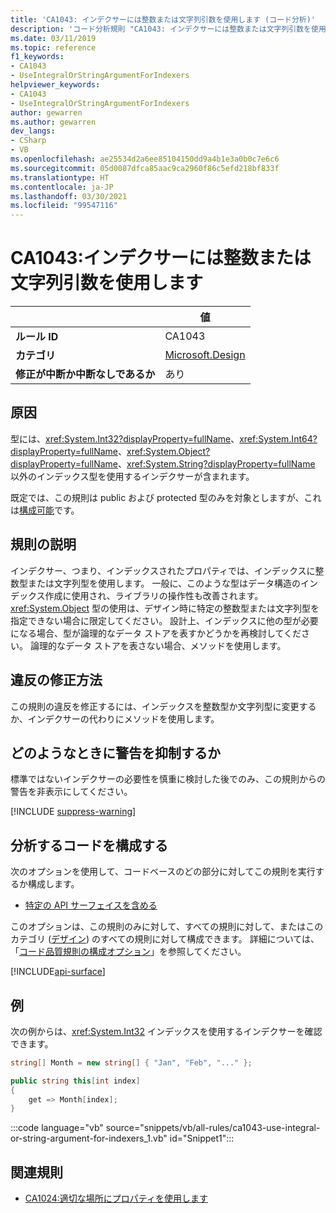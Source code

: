 ```yaml
---
title: 'CA1043: インデクサーには整数または文字列引数を使用します (コード分析)'
description: 'コード分析規則 "CA1043: インデクサーには整数または文字列引数を使用します" について説明します'
ms.date: 03/11/2019
ms.topic: reference
f1_keywords:
- CA1043
- UseIntegralOrStringArgumentForIndexers
helpviewer_keywords:
- CA1043
- UseIntegralOrStringArgumentForIndexers
author: gewarren
ms.author: gewarren
dev_langs:
- CSharp
- VB
ms.openlocfilehash: ae25534d2a6ee85104150dd9a4b1e3a0b0c7e6c6
ms.sourcegitcommit: 05d0087dfca85aac9ca2960f86c5efd218bf833f
ms.translationtype: HT
ms.contentlocale: ja-JP
ms.lasthandoff: 03/30/2021
ms.locfileid: "99547116"
---
```

# <a name="ca1043-use-integral-or-string-argument-for-indexers"></a>CA1043:インデクサーには整数または文字列引数を使用します

| | 値 |
|-|-|
| **ルール ID** |CA1043|
| **カテゴリ** |[Microsoft.Design](design-warnings.md)|
| **修正が中断か中断なしであるか** |あり|

## <a name="cause"></a>原因

型には、<xref:System.Int32?displayProperty=fullName>、<xref:System.Int64?displayProperty=fullName>、<xref:System.Object?displayProperty=fullName>、<xref:System.String?displayProperty=fullName> 以外のインデックス型を使用するインデクサーが含まれます。

既定では、この規則は public および protected 型のみを対象としますが、これは[構成可能](#configure-code-to-analyze)です。

## <a name="rule-description"></a>規則の説明

インデクサー、つまり、インデックスされたプロパティでは、インデックスに整数型または文字列型を使用します。 一般に、このような型はデータ構造のインデックス作成に使用され、ライブラリの操作性も改善されます。 <xref:System.Object> 型の使用は、デザイン時に特定の整数型または文字列型を指定できない場合に限定してください。 設計上、インデックスに他の型が必要になる場合、型が論理的なデータ ストアを表すかどうかを再検討してください。 論理的なデータ ストアを表さない場合、メソッドを使用します。

## <a name="how-to-fix-violations"></a>違反の修正方法

この規則の違反を修正するには、インデックスを整数型か文字列型に変更するか、インデクサーの代わりにメソッドを使用します。

## <a name="when-to-suppress-warnings"></a>どのようなときに警告を抑制するか

標準ではないインデクサーの必要性を慎重に検討した後でのみ、この規則からの警告を非表示にしてください。

[!INCLUDE [suppress-warning](../../../../includes/code-analysis/suppress-warning.md)]

## <a name="configure-code-to-analyze"></a>分析するコードを構成する

次のオプションを使用して、コードベースのどの部分に対してこの規則を実行するか構成します。

- [特定の API サーフェイスを含める](#include-specific-api-surfaces)

このオプションは、この規則のみに対して、すべての規則に対して、またはこのカテゴリ ([デザイン](design-warnings.md)) のすべての規則に対して構成できます。 詳細については、「[コード品質規則の構成オプション](../code-quality-rule-options.md)」を参照してください。

[!INCLUDE[api-surface](~/includes/code-analysis/api-surface.md)]

## <a name="example"></a>例

次の例からは、<xref:System.Int32> インデックスを使用するインデクサーを確認できます。

```csharp
string[] Month = new string[] { "Jan", "Feb", "..." };

public string this[int index]
{
    get => Month[index];
}
```

:::code language="vb" source="snippets/vb/all-rules/ca1043-use-integral-or-string-argument-for-indexers_1.vb" id="Snippet1":::

## <a name="related-rules"></a>関連規則

- [CA1024:適切な場所にプロパティを使用します](ca1024.md)
